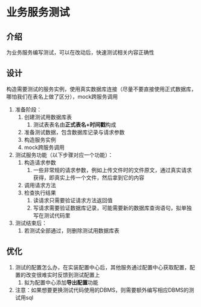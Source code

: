 # 业务服务测试

## 介绍

为业务服务编写测试，可以在改动后，快速测试相关内容正确性

## 设计

构造需要测试的服务实例，使用真实数据库连接（尽量不要直接使用正式数据库，哪怕我们在表名上做了区分），mock跨服务调用

1. 准备阶段：
    1. 创建测试用数据库表
        1. 测试表表名由**正式表名+时间戳**构成
    2. 准备测试数据，包含数据库记录与请求参数
    3. 构造服务实例
    4. mock跨服务调用
2. 测试服务功能（以下步骤对应一个功能）：
    1. 构造请求参数
        1. 一些非常规的请求参数，例如上传文件时的文件原文，通过真实请求获得，即真实上传一个文件，然后拿到它的内容
    2. 调用请求方法
    3. 检查执行结果
        1. 读请求只需要验证请求方法返回值
        2. 写请求需要验证数据库记录，可能需要新的数据库查询语句，拟单独写在测试代码里
3. 测试结束后：
    1. 若测试全部通过，则删除测试用数据库表

## 优化

1. 测试的配置怎么办，在实装配置中心后，其他服务通过配置中心获取配置，配置的改变很难实时反馈到测试配置上
    1. 拟为配置中心添加**导出配置**功能
2. 注意：如果想要更换测试代码使用的DBMS，则需要额外编写相应DBMS的测试用sql
